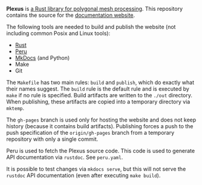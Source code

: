 **Plexus** is [a Rust library for polygonal mesh
processing](https://github.com/olson-sean-k/plexus). This repository contains
the source for the [documentation website](https://plexus.rs).

The following tools are needed to build and publish the website (not including
common Posix and Linux tools):

- [Rust](https://www.rust-lang.org/tools/install)
- [Peru](https://github.com/buildinspace/peru#installation)
- [MkDocs](https://www.mkdocs.org/#installation) (and Python)
- Make
- Git

The `Makefile` has two main rules: `build` and `publish`, which do exactly what
their names suggest. The `build` rule is the default rule and is executed by
`make` if no rule is specified. Build artifacts are written to the `./out`
directory. When publishing, these artifacts are copied into a temporary
directory via `mktemp`.

The `gh-pages` branch is used only for hosting the website and does not keep
history (because it contains build artifacts). Publishing forces a push to the
push specification of the `origin/gh-pages` branch from a temporary repository
with only a single commit.

Peru is used to fetch the Plexus source code. This code is used to generate API
documentation via `rustdoc`. See `peru.yaml`.

It is possible to test changes via `mkdocs serve`, but this will not serve the
`rustdoc` API documentation (even after executing `make build`).
